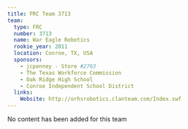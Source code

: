 ```yaml
---
title: FRC Team 3713
team:
  type: FRC
  number: 3713
  name: War Eagle Robotics
  rookie_year: 2011
  location: Conroe, TX, USA
  sponsors:
    - jcpenney - Store #2763
    - The Texas Workforce Commission
    - Oak Ridge High School
    - Conroe Independent School District
  links:
    Website: http://orhsrobotics.clanteam.com/Index.swf
---
```

No content has been added for this team